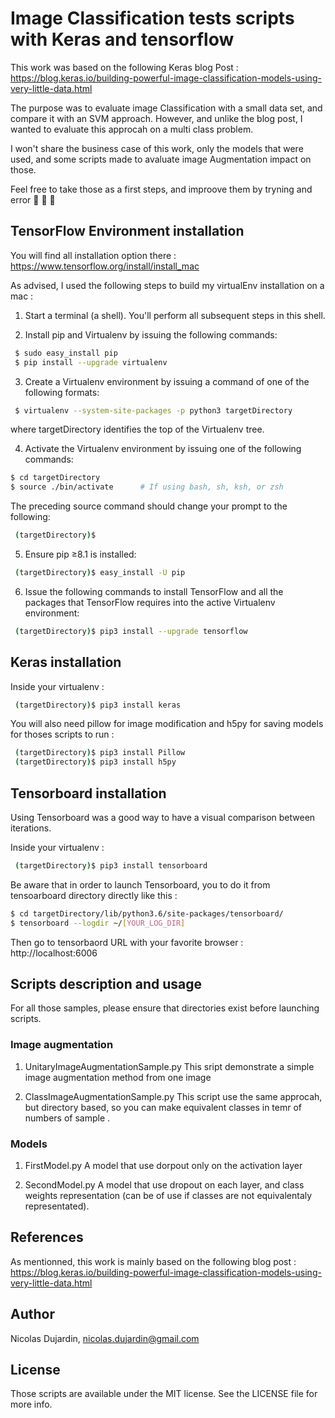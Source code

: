 # Image Classification tests scripts with Keras and tensorflow

This work was based on the following Keras blog Post : 
https://blog.keras.io/building-powerful-image-classification-models-using-very-little-data.html


The purpose was to evaluate image Classification with a small data set, and compare it with an SVM approach.
However, and unlike the blog post, I wanted to evaluate this approcah on a multi class problem.

I won't share the business case of this work, only the models that were used, and some scripts made to avaluate image Augmentation impact on those.

Feel free to take those as a first steps, and improove them by tryning and error :see_no_evil: :hear_no_evil: :speak_no_evil: 


## TensorFlow Environment installation

You will find all installation option there : 
https://www.tensorflow.org/install/install_mac

As advised, I used the following steps to build my virtualEnv installation on a mac : 

1. Start a terminal (a shell). You'll perform all subsequent steps in this shell.

2. Install pip and Virtualenv by issuing the following commands:

```bash
 $ sudo easy_install pip
 $ pip install --upgrade virtualenv 
 ```

3. Create a Virtualenv environment by issuing a command of one of the following formats:

```bash
 $ virtualenv --system-site-packages -p python3 targetDirectory 
```

where targetDirectory identifies the top of the Virtualenv tree.

4. Activate the Virtualenv environment by issuing one of the following commands:

```bash
$ cd targetDirectory
$ source ./bin/activate      # If using bash, sh, ksh, or zsh
```

The preceding source command should change your prompt to the following:

```bash
 (targetDirectory)$ 
```

5. Ensure pip ≥8.1 is installed:
```bash
 (targetDirectory)$ easy_install -U pip
 ```

6. Issue the following commands to install TensorFlow and all the packages that TensorFlow requires into the active Virtualenv environment:

```bash
 (targetDirectory)$ pip3 install --upgrade tensorflow 
 ```

## Keras installation

Inside your virtualenv :

```bash
 (targetDirectory)$ pip3 install keras 
```

You will also need pillow for image modification and h5py for saving models for thoses scripts to run :

```bash
 (targetDirectory)$ pip3 install Pillow
 (targetDirectory)$ pip3 install h5py
```

## Tensorboard installation

Using Tensorboard was a good way to have a visual comparison between iterations. 

Inside your virtualenv :

```bash
 (targetDirectory)$ pip3 install tensorboard 
 ```

Be aware that in order to launch Tensorboard, you to do it from tensoarboard directory directly like this :

```bash
$ cd targetDirectory/lib/python3.6/site-packages/tensorboard/
$ tensorboard --logdir ~/[YOUR_LOG_DIR]
 ```

Then go to tensorbaord URL with your favorite browser :  http://localhost:6006 


## Scripts description and usage

For all those samples, please ensure that directories exist before launching scripts.

### Image augmentation

1. UnitaryImageAugmentationSample.py
This sript demonstrate a simple image augmentation method from one image

2. ClassImageAugmentationSample.py
This script use the same approcah, but directory based, so you can make equivalent classes in temr of numbers of sample .


### Models

1. FirstModel.py
A model that use dorpout only on the activation layer

2. SecondModel.py
A model that use dropout on each layer, and class weights representation (can be of use if classes are not equivalentaly representated).


## References

As mentionned, this work is mainly based on the following blog post : 
https://blog.keras.io/building-powerful-image-classification-models-using-very-little-data.html


## Author

Nicolas Dujardin, nicolas.dujardin@gmail.com

## License

Those scripts are  available under the MIT license. See the LICENSE file for more info.

